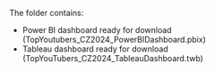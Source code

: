The folder contains:
- Power BI dashboard ready for download (TopYoutubers_CZ2024_PowerBIDashboard.pbix)
- Tableau dashboard ready for download (TopYouTubers_CZ2024_TableauDashboard.twb)
